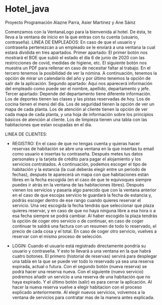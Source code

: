 # Hotel_java
Proyecto Programación Alazne Parra, Asier Martinez y Ane Sáinz

Comenzamos con la VentanaLogo para la bienvenida al hotel. De ésta, te lleva a la ventana de inicio en la que entras con tu cuenta (usuario, contraseña).
LINEA DE EMPLEADOS:
En caso de que el usuario y contraseña pertenezcan a un empleado se le enviará a una ventana la cual estará dividida en tres apartados. 
Primer apartado: El primer botón nos mostrará el BOE que subió el estado el día 6 de junio de 2020 con las restricciones de covid, medidas de higiene, etc. 
El siguiente botón nos muestra un PDF para rellenar en caso de necesitar faltar al trabajo. En el tercero tenemos la posibilidad de ver la nómina. 
A continuación, tenemos la opción de mirar un calendario del año y por último tenemos la opción de salir de la aplicación.
Segundo apartado: Aquí nos aparecerá información del empleado como puede ser el nombre, apellido, departamento y jefe.
Tercer apartado: Depende del departamento tiene diferente información. Los de deportes tienen las clases y las pistas reservadas de hoy. 
Los de cocina tienen el menú del día. Los de seguridad tienen la opción de ver un mapa de cada planta. Los de atención al cliente tienen la opción de ver cada mapa de cada planta,
y una hoja de información sobre los principios básicos de atención al cliente. Los de limpieza tienen una tabla con las habitaciones que estan ocupadas en el dia.

LINEA DE CLIENTES:
- REGISTRO:
En el caso de que no tengas cuenta y quieras hacer reservas de habitación se abre una ventana en la que insertas tu email como usuario e insertas tu contraseña. 
Después metes tus datos personales y la tarjeta de crédito para pagar el alojamiento y los servicios contratados. 
A continuación, podemos escoger el tipo de habitación y la estancia (la cual deberás elegir entre un periodo de fechas),
después te aparecerá un mapa con que habitaciones están libres en la fecha escogida 
(en el caso de que te equivoques siempre puedes ir atrás en la ventana de las habitaciones libres).
Después vienen los servicios y pasaría algo parecido que con la ventana anterior en el caso de que escojas servicio te guardará la fecha de estancia y,
podrás escoger dentro de ese rango cuando quieres reservar el servicio. Una vez escogida la fecha tendrás que seleccionar que plaza quieres reservar,
y en caso de que no haya ninguna libre a esa hora o a esa fecha siempre se podrá cambiar. Al haber escogido la plaza tendrás la opción de coger otro servicio o de continuar,
en caso de coger continuar te saldrá una factura con un resumen de todo lo reservado, el precio de cada cosa y el total. En caso de coger otro servicio,
vuelves a reservar con el mismo proceso de selección.

- LOGIN:
Cuando el usuario está registrado directamente pondría su usuario y contraseña.
Y esto te llevará a una ventana en la que habrá cuatro botones. El primero (historial de reservas) servirá para desplegar una tabla
en la que se puede ver todo lo reservado ya sea una reserva expirada, actual o futura. Con el segundo botón (nueva reserva) 
se podrá hacer una reserva nueva. Con el siguiente (nuevo servicio) podremos añadir un servicio a una reserva de una habitación que no haya expirado.
Y el último botón (salir) es para cerrar la aplicación.
Al hacer la nueva reserva vuelve a elegir habitacion con el proceso explicado anteriormente.
Al elegir nuevos servicios, volvemos a la ventana de servicios para contratar mas de la manera antes explicada.
